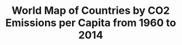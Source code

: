 ---
created: 2019-09-24 20:30:21
description: These choropleth maps show CO2 emissions in metric tons per capita from 1960 to 2014 based on data from the Carbon Dioxide Information Analysis Center and Oak Ridge National Laboratory.
image: /img/preview/co2-emissions.png
related: /info/co2-emissions/
scripts:
- /compiled/map/co2-emissions.js
template: map/world/choropleth.html
title: 'World Map of Countries by CO2 Emissions per Capita from 1960 to 2014'
---